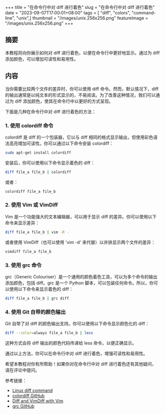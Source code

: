 +++
title = "在命令行中对 diff 进行着色"
slug = "在命令行中对 diff 进行着色"
date = "2023-09-07T17:00:01+08:00"
tags = [ "diff", "colors", "command-line", "unix",]
thumbnail = "/images/unix.256x256.png"
featureImage = "/images/unix.256x256.png"
+++


## 摘要
本教程将向你展示如何对 diff 进行着色，以便在命令行中更好地显示。通过为 diff 添加颜色，可以增加可读性和易用性。

## 内容
当你需要比较两个文件的差异时，你可以使用 diff 命令。然而，默认情况下，diff 的输出通常是以纯文本的形式显示的，不易阅读。为了改善这种情况，我们可以通过为 diff 添加颜色，使其在命令行中以更好的方式呈现。

下面是几种在命令行中对 diff 进行着色的方法：

### 1. 使用 colordiff 命令
colordiff 是 diff 的一个包装器，它以与 diff 相同的格式显示输出，但使用彩色语法高亮增加可读性。你可以通过以下命令安装 colordiff：

```bash
sudo apt-get install colordiff
```

安装后，你可以使用以下命令显示着色的 diff：

```bash
diff file_a file_b | colordiff
```

或者：

```bash
colordiff file_a file_b
```

### 2. 使用 Vim 或 VimDiff
Vim 是一个功能强大的文本编辑器，可以用于显示 diff 的差异。你可以使用以下命令来显示差异：

```bash
diff file_a file_b | vim -R -
```

或者使用 VimDiff（也可以使用 'vim -d' 来代替）以并排显示两个文件的差异：

```bash
vimdiff file_a file_b
```

### 3. 使用 grc 命令
grc（Generic Colouriser）是一个通用的颜色着色工具，可以为多个命令的输出添加颜色，包括 diff。grc 是一个 Python 脚本，可以包装任何命令。所以，你可以使用以下命令来显示着色的 diff：

```bash
diff file_a file_b | grc diff
```

### 4. 使用 Git 自带的颜色输出
Git 自带了对 diff 的颜色输出支持。你可以使用以下命令显示颜色化的 diff：

```bash
diff --color=always file_a file_b | less
```

这种方式会将 diff 输出的颜色代码传递给 less 命令，以便正确显示。

通过以上方法，你可以在命令行中对 diff 进行着色，增强可读性和易用性。

希望本教程对你有所帮助！如果你对在命令行中对 diff 进行着色还有其他疑问，请在评论中提问。

参考链接：
- [Linux diff command](https://linux.die.net/man/1/diff)
- [colordiff GitHub](https://github.com/daveewart/colordiff)
- [Diff and VimDiff with Vim](http://craftingruby.com/posts/2015/09/29/diff-and-vimdiff-with-vim.html)
- [grc GitHub](https://github.com/garabik/grc)


